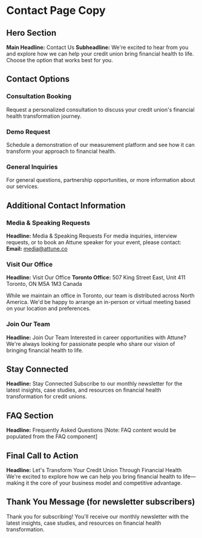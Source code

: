 # Contact Page Copy

## Hero Section
**Main Headline:** Contact Us
**Subheadline:** We're excited to hear from you and explore how we can help your credit union bring financial health to life. Choose the option that works best for you.

## Contact Options

### Consultation Booking
Request a personalized consultation to discuss your credit union's financial health transformation journey.

### Demo Request
Schedule a demonstration of our measurement platform and see how it can transform your approach to financial health.

### General Inquiries
For general questions, partnership opportunities, or more information about our services.

## Additional Contact Information

### Media & Speaking Requests
**Headline:** Media & Speaking Requests
For media inquiries, interview requests, or to book an Attune speaker for your event, please contact:
**Email:** media@attune.co

### Visit Our Office
**Headline:** Visit Our Office
**Toronto Office:**
507 King Street East, Unit 411
Toronto, ON M5A 1M3
Canada

While we maintain an office in Toronto, our team is distributed across North America. We'd be happy to arrange an in-person or virtual meeting based on your location and preferences.

### Join Our Team
**Headline:** Join Our Team
Interested in career opportunities with Attune? We're always looking for passionate people who share our vision of bringing financial health to life.

## Stay Connected
**Headline:** Stay Connected
Subscribe to our monthly newsletter for the latest insights, case studies, and resources on financial health transformation for credit unions.

## FAQ Section
**Headline:** Frequently Asked Questions
[Note: FAQ content would be populated from the FAQ component]

## Final Call to Action
**Headline:** Let's Transform Your Credit Union Through Financial Health
We're excited to explore how we can help you bring financial health to life—making it the core of your business model and competitive advantage.

## Thank You Message (for newsletter subscribers)
Thank you for subscribing! You'll receive our monthly newsletter with the latest insights, case studies, and resources on financial health transformation.